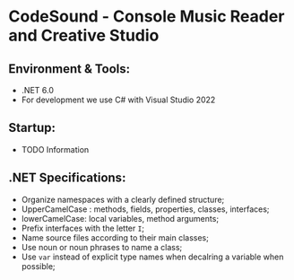 # CodeSound - Console Music Reader and Creative Studio

## Environment & Tools:
- .NET 6.0
- For development we use C# with Visual Studio 2022

## Startup:
- TODO Information

## .NET Specifications:
- Organize namespaces with a clearly defined structure;
- UpperCamelCase : methods, fields, properties, classes, interfaces;
- lowerCamelCase: local variables, method arguments;
- Prefix interfaces with the letter `I`;
- Name source files according to their main classes;
- Use noun or noun phrases to name a class;
- Use `var` instead of explicit type names when decalring a variable when possible;
